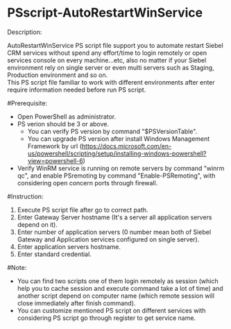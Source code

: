 # PSscript-AutoRestartWinService
Description:

AutoRestartWinService PS script file support you to automate restart Siebel CRM services without spend any effort/time to login remotely or open services console on every machine...etc, also no matter if your Siebel environment rely on single server or even multi servers such as Staging, Production environment and so on.\
This PS script file familiar to work with different environments after enter require information needed before run PS script.

#Prerequisite:
* Open PowerShell as administrator.
* PS verion should be 3 or above.
  - You can verify PS version by command "$PSVersionTable".
  - You can upgrade PS version after install Windows Management Framework by url (https://docs.microsoft.com/en-us/powershell/scripting/setup/installing-windows-powershell?view=powershell-6)
* Verify WinRM service is running on remote servers by command "winrm qc", and enable PSremoting by command "Enable-PSRemoting", with considering open concern ports through firewall.

#Instruction:
1. Execute PS script file after go to correct path.
2. Enter Gateway Server hostname (It's a server all application servers depend on it).
3. Enter number of application servers (0 number mean both of Siebel Gateway and Application services configured on single server).
4. Enter application servers hostname.
5. Enter standard credential.

#Note:
* You can find two scripts one of them login remotely as session (which help you to cache session and execute command take a lot of time) and another script depend on computer name (which remote session will close immediately after finish command).
* You can customize mentioned PS script on different services with considering PS script go through register to get service name.
